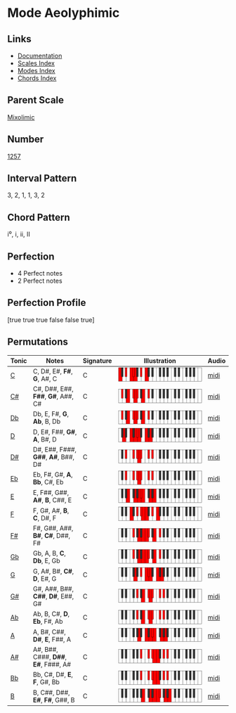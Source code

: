 # Mode Aeolyphimic

## Links

- [Documentation](index.md)
- [Scales Index](Scales.md)
- [Modes Index](Modes.md)
- [Chords Index](Chords.md)

## Parent Scale

[Mixolimic](ScaleMixolimic.md)

## Number

[1257](https://ianring.com/musictheory/scales/1257)

## Interval Pattern

3, 2, 1, 1, 3, 2

## Chord Pattern

i⁰, i, ii, II

## Perfection

- 4 Perfect notes
- 2 Perfect notes

## Perfection Profile

[true true true false false true]

## Permutations

| Tonic | Notes | Signature | Illustration | Audio |
|-------|-------|-----------|--------------|-------|
| [C](ModeCNaturalAeolyphimic.md) | C, D#, E#, **F#**, **G**, A#, C | C | ![CNaturalAeolyphimic](ModeCNaturalAeolyphimic.png) | [midi](https://github.com/edipermadi/music/blob/main/docs/ModeCNaturalAeolyphimic.mid?raw=true) |
| [C#](ModeCSharpAeolyphimic.md) | C#, D##, E##, **F##**, **G#**, A##, C# | C | ![CSharpAeolyphimic](ModeCSharpAeolyphimic.png) | [midi](https://github.com/edipermadi/music/blob/main/docs/ModeCSharpAeolyphimic.mid?raw=true) |
| [Db](ModeDFlatAeolyphimic.md) | Db, E, F#, **G**, **Ab**, B, Db | C | ![DFlatAeolyphimic](ModeDFlatAeolyphimic.png) | [midi](https://github.com/edipermadi/music/blob/main/docs/ModeDFlatAeolyphimic.mid?raw=true) |
| [D](ModeDNaturalAeolyphimic.md) | D, E#, F##, **G#**, **A**, B#, D | C | ![DNaturalAeolyphimic](ModeDNaturalAeolyphimic.png) | [midi](https://github.com/edipermadi/music/blob/main/docs/ModeDNaturalAeolyphimic.mid?raw=true) |
| [D#](ModeDSharpAeolyphimic.md) | D#, E##, F###, **G##**, **A#**, B##, D# | C | ![DSharpAeolyphimic](ModeDSharpAeolyphimic.png) | [midi](https://github.com/edipermadi/music/blob/main/docs/ModeDSharpAeolyphimic.mid?raw=true) |
| [Eb](ModeEFlatAeolyphimic.md) | Eb, F#, G#, **A**, **Bb**, C#, Eb | C | ![EFlatAeolyphimic](ModeEFlatAeolyphimic.png) | [midi](https://github.com/edipermadi/music/blob/main/docs/ModeEFlatAeolyphimic.mid?raw=true) |
| [E](ModeENaturalAeolyphimic.md) | E, F##, G##, **A#**, **B**, C##, E | C | ![ENaturalAeolyphimic](ModeENaturalAeolyphimic.png) | [midi](https://github.com/edipermadi/music/blob/main/docs/ModeENaturalAeolyphimic.mid?raw=true) |
| [F](ModeFNaturalAeolyphimic.md) | F, G#, A#, **B**, **C**, D#, F | C | ![FNaturalAeolyphimic](ModeFNaturalAeolyphimic.png) | [midi](https://github.com/edipermadi/music/blob/main/docs/ModeFNaturalAeolyphimic.mid?raw=true) |
| [F#](ModeFSharpAeolyphimic.md) | F#, G##, A##, **B#**, **C#**, D##, F# | C | ![FSharpAeolyphimic](ModeFSharpAeolyphimic.png) | [midi](https://github.com/edipermadi/music/blob/main/docs/ModeFSharpAeolyphimic.mid?raw=true) |
| [Gb](ModeGFlatAeolyphimic.md) | Gb, A, B, **C**, **Db**, E, Gb | C | ![GFlatAeolyphimic](ModeGFlatAeolyphimic.png) | [midi](https://github.com/edipermadi/music/blob/main/docs/ModeGFlatAeolyphimic.mid?raw=true) |
| [G](ModeGNaturalAeolyphimic.md) | G, A#, B#, **C#**, **D**, E#, G | C | ![GNaturalAeolyphimic](ModeGNaturalAeolyphimic.png) | [midi](https://github.com/edipermadi/music/blob/main/docs/ModeGNaturalAeolyphimic.mid?raw=true) |
| [G#](ModeGSharpAeolyphimic.md) | G#, A##, B##, **C##**, **D#**, E##, G# | C | ![GSharpAeolyphimic](ModeGSharpAeolyphimic.png) | [midi](https://github.com/edipermadi/music/blob/main/docs/ModeGSharpAeolyphimic.mid?raw=true) |
| [Ab](ModeAFlatAeolyphimic.md) | Ab, B, C#, **D**, **Eb**, F#, Ab | C | ![AFlatAeolyphimic](ModeAFlatAeolyphimic.png) | [midi](https://github.com/edipermadi/music/blob/main/docs/ModeAFlatAeolyphimic.mid?raw=true) |
| [A](ModeANaturalAeolyphimic.md) | A, B#, C##, **D#**, **E**, F##, A | C | ![ANaturalAeolyphimic](ModeANaturalAeolyphimic.png) | [midi](https://github.com/edipermadi/music/blob/main/docs/ModeANaturalAeolyphimic.mid?raw=true) |
| [A#](ModeASharpAeolyphimic.md) | A#, B##, C###, **D##**, **E#**, F###, A# | C | ![ASharpAeolyphimic](ModeASharpAeolyphimic.png) | [midi](https://github.com/edipermadi/music/blob/main/docs/ModeASharpAeolyphimic.mid?raw=true) |
| [Bb](ModeBFlatAeolyphimic.md) | Bb, C#, D#, **E**, **F**, G#, Bb | C | ![BFlatAeolyphimic](ModeBFlatAeolyphimic.png) | [midi](https://github.com/edipermadi/music/blob/main/docs/ModeBFlatAeolyphimic.mid?raw=true) |
| [B](ModeBNaturalAeolyphimic.md) | B, C##, D##, **E#**, **F#**, G##, B | C | ![BNaturalAeolyphimic](ModeBNaturalAeolyphimic.png) | [midi](https://github.com/edipermadi/music/blob/main/docs/ModeBNaturalAeolyphimic.mid?raw=true) |
